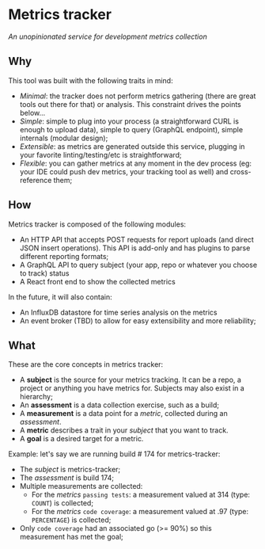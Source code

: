 # Metrics tracker

*An unopinionated service for development metrics collection*

## Why

This tool was built with the following traits in mind:
* *Minimal*: the tracker does not perform metrics gathering (there are great tools out there for that) or analysis. This constraint drives the points below...
* *Simple*: simple to plug into your process (a straightforward CURL is enough to upload data), simple to query (GraphQL endpoint), simple internals (modular design);
* *Extensible*: as metrics are generated outside this service, plugging in your favorite linting/testing/etc is straightforward;
* *Flexible*: you can gather metrics at any moment in the dev process (eg: your IDE could push dev metrics, your tracking tool as well) and cross-reference them;

## How

Metrics tracker is composed of the following modules:
* An HTTP API that accepts POST requests for report uploads (and direct JSON insert operations). This API is add-only and has plugins to parse different reporting formats;
* A GraphQL API to query subject (your app, repo or whatever you choose to track) status
* A React front end to show the collected metrics

In the future, it will also contain:
* An InfluxDB datastore for time series analysis on the metrics
* An event broker (TBD) to allow for easy extensibility and more reliability;

## What

These are the core concepts in metrics tracker:
* A **subject** is the source for your metrics tracking. It can be a repo, a project or anything you have metrics for. Subjects may also exist in a hierarchy;
* An **assessment** is a data collection exercise, such as a build;
* A **measurement** is a data point for a *metric*, collected during an _assessment_.
* A **metric** describes a trait in your *subject* that you want to track.
* A **goal** is a desired target for a metric.

Example: let's say we are running build # 174 for metrics-tracker:
* The *subject* is metrics-tracker;
* The *assessment* is build 174;
* Multiple measurements are collected:
    - For the *metrics* `passing tests`: a measurement valued at 314 (type: `COUNT`) is collected;
    - For the *metrics* `code coverage`: a measurement valued at .97 (type: `PERCENTAGE`) is collected;
* Only `code coverage` had an associated go (>= 90%) so this measurement has met the goal;
